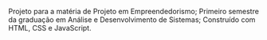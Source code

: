Projeto para a matéria de Projeto em Empreendedorismo;
Primeiro semestre da graduação em Análise e Desenvolvimento de Sistemas;
Construído com HTML, CSS e JavaScript.
